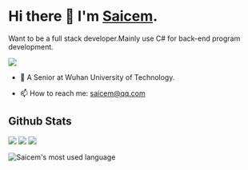 # Hi there 👋 I'm [Saicem](https://saicem.github.io).

Want to be a full stack developer.Mainly use C# for back-end program development.
<!-- view count https://github.com/antonkomarev/github-profile-views-counter -->
![](https://hit.yhype.me/github/profile?user_id=56228142)

- 🔭 A Senior at Wuhan University of Technology.
<!--
- 🥲 I'm trying hard to find a job... 
- 📖 I'm currently reading ***Modern operating system*** and ***Computer Networking: A Top-Down Approach***. As a non computer science student I find it necessary to learn about these.
-->
- 📫 How to reach me: saicem@qq.com

<!--
- 🔭 I’m currently working on ...
- 🌱 I’m currently learning ...
- 👯 I’m looking to collaborate on ...
- 🤔 I’m looking for help with ...
- 💬 Ask me about ...
- 😄 Pronouns: ...
- ⚡ Fun fact: ...
-->

## Github Stats

![](https://github-profile-summary-cards.vercel.app/api/cards/profile-details?username=saicem&theme=default)
![](https://github-profile-summary-cards.vercel.app/api/cards/stats?username=saicem&theme=default)
![](https://github-profile-summary-cards.vercel.app/api/cards/productive-time?username=saicem&theme=default)
<!-- ![](https://github-profile-summary-cards.vercel.app/api/cards/repos-per-language?username=saicem&theme=default) -->
<!-- ![](https://github-profile-summary-cards.vercel.app/api/cards/most-commit-language?username=saicem&theme=default) -->
<!-- ![Saicem's GitHub stats](https://github-readme-stats.vercel.app/api?username=saicem&show_icons=true&include_all_commits=true) -->
![Saicem's most used language](https://github-readme-stats.vercel.app/api/top-langs/?username=saicem&hide=cmake,Makefile,shell&layout=compact)
